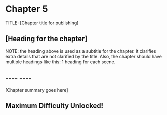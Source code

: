 # Chapter 5
TITLE: [Chapter title for publishing]

## [Heading for the chapter]
NOTE: the heading above is used as a subtitle for the chapter. It clarifies extra details that are not clarified by the title. Also, the chapter should have multiple headings like this: 1 heading for each scene.

## ---- ----

[Chapter summary goes here]

## Maximum Difficulty Unlocked!
